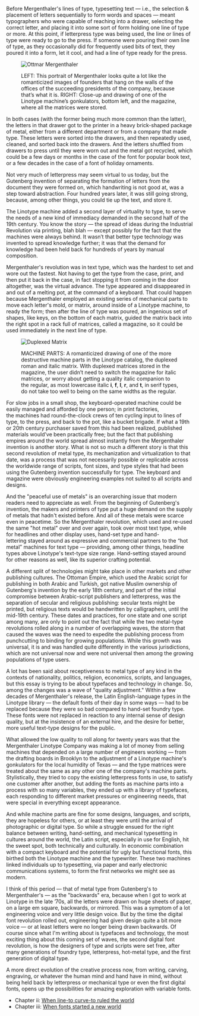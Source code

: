 Before Mergenthaler's lines of type, typesetting text — i.e., the selection & placement of letters sequentially to form words and spaces — meant typographers who were capable of reaching into a drawer, selecting the correct letter, and placing it into some sort of form holding one line of type or more. At this point, if letterpress type was being used, the line or lines of type were ready to go to the press. If someone were pouring their own line of type, as they occasionally did for frequently used bits of text, they poured it into a form, let it cool, and had a line of type ready for the press.

<figure>
<img src="/assets_content/uploads/ottmar-linotype.jpg" alt="Ottmar Mergenthaler" />
<figcaption><p>LEFT: This portrait of Mergenthaler looks quite a lot like the romanticized images of founders that hang on the walls of the offices of the succeeding presidents of the company, because that’s what it is. RIGHT: Close-up and drawing of one of the Linotype machine’s gonkulators, bottom left, and the magazine, where all the matrices were stored.</p></figcaption>
</figure>

In both cases (with the former being much more common than the latter), the letters in that drawer got to the printer in a heavy brick-shaped package of metal, either from a different department or from a company that made type. These letters were sorted into the drawers, and then repeatedly used, cleaned, and sorted back into the drawers. And the letters shuffled from drawers to press until they were worn out and the metal got recycled, which could be a few days or months in the case of the font for popular book text, or a few decades in the case of a font of holiday ornaments.

Not very much of letterpress may seem virtual to us today, but the Gutenberg invention of separating the formation of letters from the document they were formed on, which handwriting is not good at, was a step toward abstraction. Four hundred years later, it was still going strong, because, among other things, you could tie up the text, and store it. 

The Linotype machine added a second layer of virtuality to type, to serve the needs of a new kind of immediacy demanded in the second half of the 19th century. You know the story — the spread of ideas during the Industrial Revolution via printing, blah blah — except possibly for the fact that the machines were always behind. It wasn’t that better type technology was invented to spread knowledge further; it was that the demand for knowledge had been held back for hundreds of years by manual composition.

Mergenthaler's revolution was in text type, which was the hardest to set and wore out the fastest. Not having to get the type from the case, print, and then put it back in the case, in fact stopping it from coming in the door altogether, was the virtual advance. The type appeared and disappeared in and out of a melting pot, at the command of a keyboard. That could happen because Mergenthaler employed an existing series of mechanical parts to move each letter's mold, or matrix, around inside of a Linotype machine, to ready the form; then after the line of type was poured, an ingenious set of shapes, like keys, on the bottom of each matrix, guided the matrix back into the right spot in a rack full of matrices, called a magazine, so it could be used immediately in the next line of type.

<figure><img src="/assets_content/uploads/duplexed-matrix-crop.jpg" alt="Duplexed Matrix" />
<figcaption><p>MACHINE PARTS: A romanticized drawing of one of the more destructive machine parts in the Linotype catalog, the duplexed roman and italic matrix. With duplexed matrices stored in the magazine, the user didn’t need to switch the magazine for italic matrices, or worry about getting a quality italic companion to the regular, as most lowercase italic <strong>i</strong>, <strong>f</strong>, <strong>l</strong>, <strong>r</strong>, and <strong>t</strong>, in serif types, do not take too well to being on the same widths as the regular.
</p></figcaption>
</figure>

For slow jobs in a small shop, the keyboard-operated machine could be easily managed and afforded by one person; in print factories, the machines had round-the-clock crews of ten cycling input to lines of type, to the press, and back to the pot, like a bucket brigade. If what a 19th or 20th century purchaser saved from this had been realized, published materials would’ve been practically free; but the fact that publishing empires around the world spread almost instantly from the Mergenthaler invention is another story. What is not so much a different story is that this second revolution of metal type, its mechanization and virtualization to that date, was a process that was not necessarily possible or replicable across the worldwide range of scripts, font sizes, and type styles that had been using the Gutenberg invention successfully for type. The keyboard and magazine were obviously engineering examples not suited to all scripts and designs. 

And the "peaceful use of metals" is an overarching issue that modern readers need to appreciate as well. From the beginning of Gutenberg's invention, the makers and printers of type put a huge demand on the supply of metals that hadn't existed before. And all of these metals were scarce even in peacetime. So the Mergenthaler revolution, which used and re-used the same "hot metal" over and over again, took over most text type, while for headlines and other display uses, hand-set type and hand-lettering stayed around as expressive and commercial partners to the “hot metal” machines for text type — providing, among other things, headline types above Linotype's text-type size range. Hand-setting stayed around for other reasons as well, like its superior crafting potential.

A different split of technologies might take place in other markets and other publishing cultures. The Ottoman Empire, which used the Arabic script for publishing in both Arabic and Turkish, got native Muslim ownership of Gutenberg's invention by the early 18th century, and part of the initial compromise between Arabic-script publishers and letterpress, was the separation of secular and religious publishing: secular texts might be printed, but religious texts would be handwritten by calligraphers, until the mid-19th century. These dates and practices, for one state and one script among many, are only to point out the fact that while the two metal-type revolutions rolled along in a number of overlapping waves, the storm that caused the waves was the need to expedite the publishing process from punchcutting to binding for growing populations. While this growth was universal, it is and was handled quite differently in the various jurisdictions, which are not universal now and were not universal then among the growing populations of type users.

A lot has been said about receptiveness to metal type of any kind in the contexts of nationality, politics, religion, economics, scripts, and languages, but this essay is trying to be about typefaces and technology in change. So, among the changes was a wave of "quality adjustment." Within a few decades of Mergenthaler's release, the Latin English-language types in the Linotype library — the default fonts of their day in some ways — had to be replaced because they were so bad compared to hand-set foundry type. These fonts were not replaced in reaction to any internal sense of design quality, but at the insistence of an external hire, and the desire for better, more useful text-type designs for the public.

What allowed the low quality to roll along for twenty years was that the Mergenthaler Linotype Company was making a lot of money from selling machines that depended on a large number of engineers working — from the drafting boards in Brooklyn to the adjustment of a Linotype machine's gonkulators for the local humidity of Texas — and the type matrices were treated about the same as any other one of the company's machine parts. Stylistically, they tried to copy the existing letterpress fonts in use, to satisfy one customer after another, but adding the fonts as machine parts into a process with so many variables, they ended up with a library of typefaces, each responding to different market pressures or engineering needs, that were special in everything except appearance.

And while machine parts are fine for some designs, languages, and scripts, they are hopeless for others, or at least they were until the arrival of photographic or digital type. So while a struggle ensued for the right balance between writing, hand-setting, and mechanical typesetting in cultures around the world, the Latin script, especially in use for English, hit the sweet spot, both technically and culturally. In economic combination with a compact keyboard and the potential for ugly but functional fonts, this birthed both the Linotype machine and the typewriter. These two machines linked individuals up to typesetting, via paper and early electronic communications systems, to form the first networks we might see as modern.

I think of this period — that of metal type from Gutenberg's to Mergenthaler's — as the "backwards" era, because when I got to work at Linotype in the late ’70s, all the letters were drawn on huge sheets of paper, on a large em square, backwards, or mirrored. This was a symptom of a lot engineering voice and very little design voice. But by the time the digital font revolution rolled out, engineering had given design quite a bit more voice — or at least letters were no longer being drawn backwards. Of course since what I'm writing about is typefaces and technology, the most exciting thing about this coming set of waves, the second digital font revolution, is how the designers of type and scripts were set free, after many generations of foundry type, letterpress, hot-metal type, and the first generation of digital type. 

A more direct evolution of the creative process now, from writing, carving, engraving, or whatever the human mind and hand have in mind, without being held back by letterpress or mechanical type or even the first digital fonts, opens up the possibilities for amazing exploration with variable fonts.

<ul class="article-closing-links">
<li>Chapter ii: <a href="https://www.typenetwork.com/news/article/when-line-to-curve-to-ruled-the-world/preview">When line-to curve-to ruled the world</a></li>
<li>Chapter iii: <a href="https://www.typenetwork.com/news/article/when-fonts-started-a-new-world/preview">When fonts started a new world</a></li>
</ul